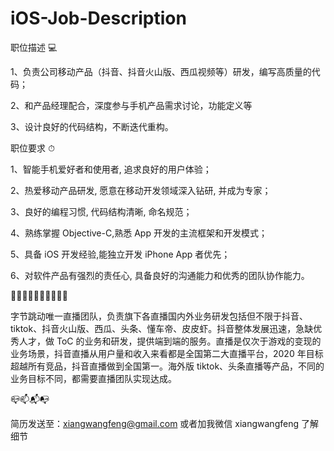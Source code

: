 # iOS-Job-Description

职位描述 💻

1、负责公司移动产品（抖音、抖音火山版、西瓜视频等）研发，编写高质量的代码；

2、和产品经理配合，深度参与手机产品需求讨论，功能定义等

3、设计良好的代码结构，不断迭代重构。

职位要求 ⏱

1、智能手机爱好者和使用者, 追求良好的用户体验；

2、热爱移动产品研发, 愿意在移动开发领域深入钻研, 并成为专家；

3、良好的编程习惯, 代码结构清晰, 命名规范；

4、熟练掌握 Objective-C,熟悉 App 开发的主流框架和开发模式；

5、具备 iOS 开发经验,能独立开发 iPhone App 者优先；

6、对软件产品有强烈的责任心, 具备良好的沟通能力和优秀的团队协作能力。

🧧🧧🧧🧧🧧🧧🧧🧧🧧🧧

字节跳动唯一直播团队，负责旗下各直播国内外业务研发包括但不限于抖音、tiktok、抖音火山版、西瓜、头条、懂车帝、皮皮虾。抖音整体发展迅速，急缺优秀人才，做 ToC 的业务和研发，提供端到端的服务。直播是仅次于游戏的变现的业务场景，抖音直播从用户量和收入来看都是全国第二大直播平台，2020 年目标超越所有竞品，抖音直播做到全国第一。海外版 tiktok、头条直播等产品，不同的业务目标不同，都需要直播团队实现达成。

📪📫📬📭

简历发送至：xiangwangfeng@gmail.com 或者加我微信 xiangwangfeng 了解细节
